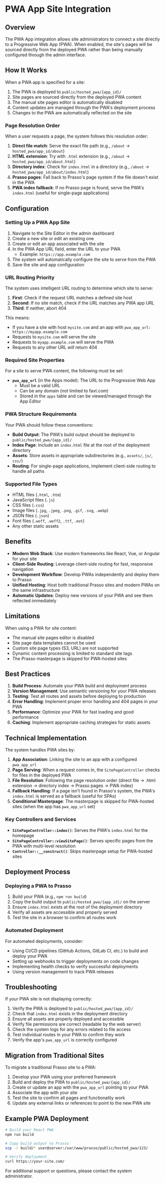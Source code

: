 # PWA App Site Integration

## Overview

The PWA App integration allows site administrators to connect a site directly to a Progressive Web App (PWA). When enabled, the site's pages will be sourced directly from the deployed PWA rather than being manually configured through the admin interface.

## How It Works

When a PWA app is specified for a site:

1. The PWA is deployed to `public/hosted_pwa/{app_id}/`
2. Site pages are sourced directly from the deployed PWA content
3. The manual site pages editor is automatically disabled
4. Content updates are managed through the PWA's deployment process
5. Changes to the PWA are automatically reflected on the site

### Page Resolution Order

When a user requests a page, the system follows this resolution order:

1. **Direct file match**: Serve the exact file path (e.g., `/about` → `hosted_pwa/app_id/about`)
2. **HTML extension**: Try with `.html` extension (e.g., `/about` → `hosted_pwa/app_id/about.html`)
3. **Directory index**: Check for `index.html` in a directory (e.g., `/about` → `hosted_pwa/app_id/about/index.html`)
4. **Prasso pages**: Fall back to Prasso's page system if the file doesn't exist in the PWA
5. **PWA index fallback**: If no Prasso page is found, serve the PWA's `index.html` (useful for single-page applications)

## Configuration

### Setting Up a PWA App Site

1. Navigate to the Site Editor in the admin dashboard
2. Create a new site or edit an existing one
3. Create or edit an app associated with the site
4. In the PWA App URL field, enter the URL to your PWA
   - Example: `https://app.example.com`
5. The system will automatically configure the site to serve from the PWA
6. Save the site and app configuration

### URL Routing Priority

The system uses intelligent URL routing to determine which site to serve:

1. **First**: Check if the request URL matches a defined site host
2. **Second**: If no site match, check if the URL matches any PWA app URL
3. **Third**: If neither, abort 404

This means:
- If you have a site with host `mysite.com` and an app with `pwa_app_url: https://myapp.example.com`
- Requests to `mysite.com` will serve the site
- Requests to `myapp.example.com` will serve the PWA
- Requests to any other URL will return 404

### Required Site Properties

For a site to serve PWA content, the following must be set:

- **`pwa_app_url`** (in the Apps model): The URL to the Progressive Web App
  - Must be a valid URL
  - Can be any domain (not limited to faxt.com)
  - Stored in the `apps` table and can be viewed/managed through the App Editor

### PWA Structure Requirements

Your PWA should follow these conventions:

- **Build Output**: The PWA's build output should be deployed to `public/hosted_pwa/{app_id}/`
- **Index Page**: Include an `index.html` file at the root of the deployment directory
- **Assets**: Store assets in appropriate subdirectories (e.g., `assets/`, `js/`, `css/`)
- **Routing**: For single-page applications, implement client-side routing to handle all paths

### Supported File Types

- HTML files (`.html`, `.htm`)
- JavaScript files (`.js`)
- CSS files (`.css`)
- Image files (`.jpg`, `.jpeg`, `.png`, `.gif`, `.svg`, `.webp`)
- JSON files (`.json`)
- Font files (`.woff`, `.woff2`, `.ttf`, `.eot`)
- Any other static assets

## Benefits

- **Modern Web Stack**: Use modern frameworks like React, Vue, or Angular for your site
- **Client-Side Routing**: Leverage client-side routing for fast, responsive navigation
- **Development Workflow**: Develop PWAs independently and deploy them to Prasso
- **Unified Hosting**: Host both traditional Prasso sites and modern PWAs on the same infrastructure
- **Automatic Updates**: Deploy new versions of your PWA and see them reflected immediately

## Limitations

When using a PWA for site content:

- The manual site pages editor is disabled
- Site page data templates cannot be used
- Custom site page types (S3, URL) are not supported
- Dynamic content processing is limited to standard site tags
- The Prasso masterpage is skipped for PWA-hosted sites

## Best Practices

1. **Build Process**: Automate your PWA build and deployment process
2. **Version Management**: Use semantic versioning for your PWA releases
3. **Testing**: Test all routes and assets before deploying to production
4. **Error Handling**: Implement proper error handling and 404 pages in your PWA
5. **Performance**: Optimize your PWA for fast loading and good performance
6. **Caching**: Implement appropriate caching strategies for static assets

## Technical Implementation

The system handles PWA sites by:

1. **App Association**: Linking the site to an app with a configured `pwa_app_url`
2. **Page Serving**: When a request comes in, the `SitePageController` checks for files in the deployed PWA
3. **File Resolution**: Following the page resolution order (direct file → .html extension → directory index → Prasso pages → PWA index)
4. **Fallback Handling**: If a page isn't found in Prasso's system, the PWA's `index.html` is served as a fallback (useful for SPAs)
5. **Conditional Masterpage**: The masterpage is skipped for PWA-hosted sites (when the app has `pwa_app_url` set)

### Key Controllers and Services

- **`SitePageController::index()`**: Serves the PWA's `index.html` for the homepage
- **`SitePageController::viewSitePage()`**: Serves specific pages from the PWA with multi-level resolution
- **`Controller::__construct()`**: Skips masterpage setup for PWA-hosted sites

## Deployment Process

### Deploying a PWA to Prasso

1. Build your PWA (e.g., `npm run build`)
2. Copy the build output to `public/hosted_pwa/{app_id}/` on the server
3. Ensure `index.html` exists at the root of the deployment directory
4. Verify all assets are accessible and properly served
5. Test the site in a browser to confirm all routes work

### Automated Deployment

For automated deployments, consider:

- Using CI/CD pipelines (GitHub Actions, GitLab CI, etc.) to build and deploy your PWA
- Setting up webhooks to trigger deployments on code changes
- Implementing health checks to verify successful deployments
- Using version management to track PWA releases

## Troubleshooting

If your PWA site is not displaying correctly:

1. Verify the PWA is deployed to `public/hosted_pwa/{app_id}/`
2. Check that `index.html` exists in the deployment directory
3. Ensure all assets are properly deployed and accessible
4. Verify file permissions are correct (readable by the web server)
5. Check the system logs for any errors related to file access
6. Test individual routes in your PWA to confirm they work
7. Verify the app's `pwa_app_url` is correctly configured

## Migration from Traditional Sites

To migrate a traditional Prasso site to a PWA:

1. Develop your PWA using your preferred framework
2. Build and deploy the PWA to `public/hosted_pwa/{app_id}/`
3. Create or update an app with the `pwa_app_url` pointing to your PWA
4. Associate the app with your site
5. Test the site to confirm all pages and functionality work
6. Update any external links or references to point to the new PWA site

## Example PWA Deployment

```bash
# Build your React PWA
npm run build

# Copy build output to Prasso
scp -r build/* user@server:/var/www/prasso/public/hosted_pwa/123/

# Verify deployment
curl https://your-site.com/
```

For additional support or questions, please contact the system administrator.
